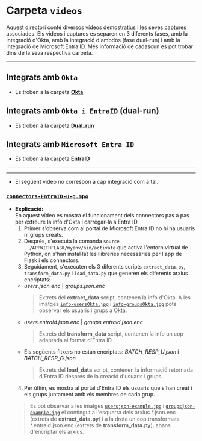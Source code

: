# Carpeta `videos`

Aquest directori conté diversos vídeos demostratius i les seves captures associades. Els videos i captures es separen en 3 diferents fases, amb la integració d'Okta, amb la integració d'ambdós (fase dual-run) i amb la integració de Microsoft Entra ID. Més informació de cadascun es pot trobar dins de la seva respectiva carpeta.

---

## Integrats amb `Okta`

- Es troben a la carpeta [**Okta**](https://github.com/pablofc18/myApp/blob/master/videos/Okta)

## Integrats amb `Okta i EntraID` (**dual-run**)

- Es troben a la carpeta  [**Dual_run**](https://github.com/pablofc18/myApp/blob/master/videos/Dual_run)

## Integrats amb `Microsoft Entra ID`

- Es troben a la carpeta  [**EntraID**](https://github.com/pablofc18/myApp/blob/master/videos/EntraID)

---
---

- El següent video no correspon a cap integració com a tal.   

### [`connectors-EntraID-u-g.mp4`](https://github.com/pablofc18/myApp/blob/master/videos/connectors-EntraID-u-g.mp4)

- **Explicació:**  
  En aquest vídeo es mostra el funcionament dels connectors pas a pas per extreure la info d'Okta i carregar-la a Entra ID.
  1. Primer s'observa com al portal de Microsoft Entra ID no hi ha usuaris ni grups creats.
  2. Després, s'executa la comanda `source ../APPWITHFLASK/myenv/bin/activate` que activa l'entorn virtual de Python, on s'han instal·lat les llibreries necessàries per l'app de Flask i els connectors.
  3. Seguidament, s'executen els 3 diferents scripts `extract_data.py`, `transform_data.py` i `load_data.py` que generen els diferents arxius encriptats:
    - *users.json.enc* | *groups.json.enc* 
      > Extrets del **extract_data** script, contenen la info d'Okta.
      > A les imatges [`info-usersOkta.jpg`](https://github.com/pablofc18/myApp/blob/master/videos/info-usersOkta.jpg) i [`info-groupsOkta.jpg`](https://github.com/pablofc18/myApp/blob/master/videos/info-groupsOkta.jpg) pots observar els usuaris i grups a Okta.
    - *users.entraid.json.enc* | *groups.entraid.json.enc*
      > Extrets del **transform_data** script, contenen la info un cop adaptada al format d'Entra ID.
    - Els següents fitxers no estan encriptats: *BATCH_RESP_U.json* i *BATCH_RESP_G.json*
      > Extrets del **load_data** script, contenen la informació retornada d'Entra ID després de la creació d'usuaris i grups.
  4. Per últim, es mostra al portal d'Entra ID els usuaris que s'han creat i els grups juntament amb els membres de cada grup.
  > Es pot observar a les imatges [`usersjson-example.jpg`](https://github.com/pablofc18/myApp/blob/master/videos/usersjson-example.jpg) i [`groupsjson-example.jpg`](https://github.com/pablofc18/myApp/blob/master/videos/groupsjson-example.jpg) el contingut a l'esquerra dels arxius *.json.enc (extrets de **extract_data.py**) i a la dreta un cop transformats *.entraid.json.enc (extrets de **transform_data.py**), abans d'encriptar els arxius.

